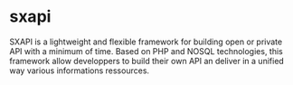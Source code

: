 sxapi
=====

SXAPI is a lightweight and flexible framework for building open or private API with a minimum of time. Based on PHP and NOSQL technologies, this framework allow developpers to build their own API an deliver in a unified way various informations ressources. 